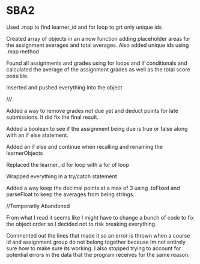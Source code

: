 # SBA2

Used .map to find learner_id and for loop to grt only unique ids

Created array of objects in an arrow function adding placeholder areas for the assignment averages and total averages. Also added unique ids using .map method


Found all assignments and grades using for loops and if conditionals and calculated the average of the assignment grades as well as the total score possible.

Inserted and pushed everything into the object

///

Added a way to remove grades not due yet and deduct points for late submissions.
It did fix the final result.

Added a boolean to see if the assignment being due is true or false along with an if else statement.

Added an if else and continue when recalling and renaming the learnerObjects

Replaced the learner_id for loop with a for of loop

Wrapped everything in a try/catch statement 

Added a way keep the decimal points at a max of 3 using .toFixed and parseFloat to keep the averages from being strings.



//Temporarily Abandoned

From what I read it seems like I might have to change a bunch of code to fix the object order so I decided not to risk breaking everything.

Commented out the lines that made it so an error is thrown when a course id and assignment group do not belong together because Im not entirely sure how to make sure its working.
I also stopped trying to account for potential errors in the data that the program receives for the same reason.